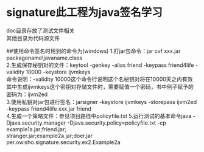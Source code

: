 # signature此工程为java签名学习
doc目录存放了测试文件相关<br />
其他目录为代码源文件<br />


##使用命令签名时用到的命令为(windows)
1.打jar包命令：jar cvf xxx.jar packagename\javaname.class<br />
2.生成保存秘钥对的文件：keytool -genkey -alias friend -keypass friend4life -validity 10000 -keystore ijvmkeys<br />
命令说明：-validity 10000这个命令行说明这个名秘钥对将在10000天之内有效<br />
其中生成ijvmkeys这个密钥对存储文件时，需要赋值一个密码，书中例子赋予的密码为：ijvm2ed<br />
3.使用私钥对jar包进行签名：jarsigner -keystore ijvmkeys -storepass ijvm2ed -keypass friend4life xxx.jar friend<br />
4.生成一个策略文件：参见项目路径中policyfile.txt
5.运行测试的基本命令java -Djava.security.manager -Djava.security.policy=policyfile.txt -cp example1a.jar;friend.jar;<br />
stranger.jar;example2a.jar;doer.jar per.owisho.signature.security.ex2.Example2a <br />
